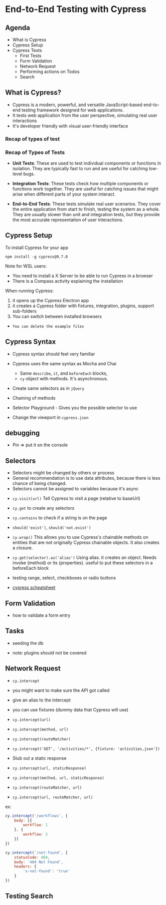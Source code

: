 # End-to-End Testing with Cypress

## Agenda

* What is Cypress
* Cypress Setup
* Cypress Tests
  + First Tests
  + Form Validation
  + Network Request
  + Performing actions on Todos
  + Search

## What is Cypress?

* Cypress is a modern, powerful, and versatile JavaScript-based end-to-end testing framework designed for web applications.
* It tests web application from the user perspective, simulating real user interactions
* It's developer friendly with visual user-friendly interface

### Recap of types of test

### Recap of Types of Tests

* **Unit Tests**: These are used to test individual components or functions in isolation. They are typically fast to run and are useful for catching low-level bugs.

* **Integration Tests**: These tests check how multiple components or functions work together. They are useful for catching issues that might arise when different parts of your system interact.

* **End-to-End Tests**: These tests simulate real user scenarios. They cover the entire application from start to finish, testing the system as a whole. They are usually slower than unit and integration tests, but they provide the most accurate representation of user interactions.

## Cypress Setup

To install Cypress for your app

`npm install -g cypress@9.7.0`

Note for WSL users:

- You need to install a X Server to be able to run Cypress in a browser
- There is a Compass activity explaining the installation


When running Cypress:

1. it opens up the Cypress Electron app
2. it creates a Cypress folder with fixtures, integration, plugins, support sub-folders
3. You can switch between installed browsers

* `You can delete the example files`

## Cypress Syntax

* Cypress syntax should feel very familiar
* Cypress uses the same syntax as Mocha and Chai
  + Same `describe`,           `it`, and `beforeEach` blocks, 
  + `cy` object with methods. It's asynchronous.
* Create same selectors as in `jQuery`
* Chaining of methods

* Selector Playground - Gives you the possible selector to use
* Change the viewport in `cypress.json`

## debugging

* Pin => put it on the console

## Selectors

 - Selectors might be changed by others or process
 - General recommendation is to use data attributes, because there is less chance of being changed.
 - Selectors cannot be assigned to variables because it's async

* `cy.visit(url)` Tell Cypress to visit a page (relative to baseUrl)
* `cy.get` to create any selectors
* `cy.contains` to check if a string is on the page
* `should('exist')`,         `should('not.exist')`
* `cy.wrap()` This allows you to use Cypress's chainable methods on entities that are not originally Cypress chainable objects. It also creates a closure.
* `cy.get(selector).as('alias')` Using alias. it creates an object. Needs invoke (method) or its (properties). useful to put these selectors in a beforeEach block

* testing range, select, checkboxes or radio buttons

* [cypress scheatsheet](https://cheatography.com/aiqbal/cheat-sheets/cypress-io/)

## Form Validation

* how to validate a form entry

## Tasks

* seeding the db

* note: plugins should not be covered

## Network Request

* `cy.intercept`
* you might want to make sure the API got called
* give an alias to the intercept
* you can use fixtures (dummy data that Cypress will use)

* `cy.intercept(url)`
* `cy.intercept(method, url)`
* `cy.intercept(routeMatcher)`
* `cy.intercept('GET', '/activities/*', {fixture: 'activities,json'})`

* Stub out a static response

* `cy.intercept(url, staticResponse)`
* `cy.intercept(method, url, staticResponse)`
* `cy.intercept(routeMatcher, url)`
* `cy.intercept(url, routeMatcher, url)`

ex:

```js
cy.intercept('/workflows', {
    body: [{
        workflow: 1
    }, {
        workflow: 2
    }]
})

cy.intercept('/not-found', {
    statusCode: 404,
    body: '404 Not Found',
    headers: {
        'x-not-found': 'true'
    }
})
```

## Testing Search

